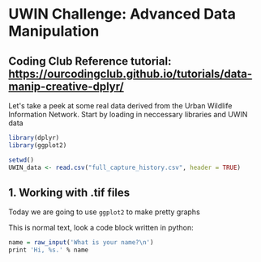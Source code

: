 # UWIN Challenge: Advanced Data Manipulation
## Coding Club Reference tutorial: https://ourcodingclub.github.io/tutorials/data-manip-creative-dplyr/

Let's take a peek at some real data derived from the Urban Wildlife Information Network. Start by loading in neccessary libraries and UWIN data

```R
library(dplyr)
library(ggplot2)

setwd()
UWIN_data <- read.csv("full_capture_history.csv", header = TRUE) 

```


## 1. Working with .tif files

Today we are going to use `ggplot2` to make pretty graphs

This is normal text, look a code block written in python:

```R
name = raw_input('What is your name?\n')
print 'Hi, %s.' % name
```

<a name="syntax"></a>

